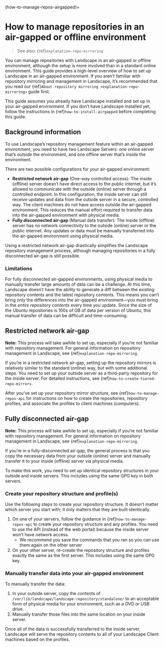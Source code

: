 (how-to-manage-repos-airgapped)=
# How to manage repositories in an air-gapped or offline environment

> See also: {ref}`explanation-repo-mirroring`

You can manage repositories with Landscape in an air-gapped or offline environment, although the setup is more involved than in a standard online environment. This guide provides a high-level overview of how to set up Landscape in an air-gapped environment. If you aren’t familiar with repository mirroring and management in Landscape, it’s recommended that you read our {ref}`About repository mirroring <explanation-repo-mirroring>` guide first.

This guide assumes you already have Landscape installed and set up in your air-gapped environment. If you don’t have Landscape installed yet, follow the instructions in {ref}`how-to-install-airgapped` before completing this guide.

## Background information

To use Landscape’s repository management feature within an air-gapped environment, you need to have two Landscape Servers: one online server that’s *outside* the environment, and one offline server that’s *inside* the environment.

There are two possible configurations for your air-gapped environment:

* **Restricted network air-gap** (One-way controlled access): The inside (offline) server doesn’t have direct access to the public internet, but it’s allowed to communicate with the outside (online) server through a controlled endpoint. In this configuration, the inside server can still receive updates and data from the outside server in a secure, controlled way. The client machines do not have access outside the air-gapped environment. This reduces the manual effort required to transfer data into the air-gapped environment with physical media.
* **Fully disconnected air-gap** (Manual data transfer): The inside (offline) server has no network connectivity to the outside (online) server or the public internet. Any updates or data must be manually transferred into the air-gapped environment using physical media.

Using a restricted network air-gap drastically simplifies the Landscape repository management process, although managing repositories in a fully disconnected air-gap is still possible.

### Limitations

For fully disconnected air-gapped environments, using physical media to manually transfer large amounts of data can be a challenge. At this time, Landscape doesn’t have the ability to generate a diff between the existing repository contents and the latest repository contents. This means you can’t bring only the differences into the air-gapped environment—you must bring in the *entire repository contents* every time you update. Since the size of the Ubuntu repositories is 100s of GB of data per version of Ubuntu, this manual transfer of data can be difficult and time-consuming.

## Restricted network air-gap

**Note:** This process will take awhile to set up, especially if you’re not familiar with repository management. For general information on repository management in Landscape, see {ref}`explanation-repo-mirroring`.

If you’re in a restricted network air-gap, setting up the repository mirrors is relatively similar to the standard (online) way, but with some additional steps. You need to set up your outside server as a third-party repository for the inside server. For detailed instructions, see {ref}`how-to-create-tiered-repo-mirrors`.

After you’ve set up your repository mirror structure, see {ref}`how-to-manage-repos-api` for instructions on how to create the repositories, repository profiles, and associate the profiles to client machines (computers).

## Fully disconnected air-gap

**Note:** This process will take awhile to set up, especially if you’re not familiar with repository management. For general information on repository management in Landscape, see {ref}`explanation-repo-mirroring`.

If you’re in a fully-disconnected air-gap, the general process is that you copy the necessary data from your outside (online) server and manually transfer it to your inside (offline) server via physical media.

To make this work, you need to set up identical repository structures in your outside and inside servers. This includes using the same GPG key in both servers.

### Create your repository structure and profile(s)

Use the following steps to create your repository structure. It doesn’t matter which server you start with; it only matters that they are built identically.

1. On one of your servers, follow the guidance in {ref}`how-to-manage-repos-api` to create your repository structure and any profiles. You need to use the API (instead of the web portal) because the inside server won’t have network access.
    - We recommend you save the commands that you ran so you can use them again on the other server
2. On your other server, re-create the repository structure and profiles exactly the same as the first server. This includes using the same GPG key.

### Manually transfer data into your air-gapped environment

To manually transfer the data:

1. In your outside server, copy the contents of `/var/lib/landscape/landscape-repository/standalone/` to an acceptable form of physical media for your environment, such as a DVD or USB drive.
2. Manually transfer those files into the same location on your inside server.

Once all of the data is successfully transferred to the inside server, Landscape will serve the repository contents to all of your Landscape Client machines based on the profiles.